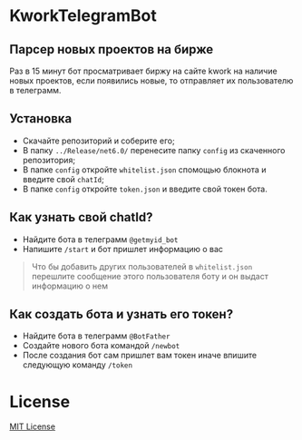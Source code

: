 # KworkTelegramBot
## Парсер новых проектов на бирже

Раз в 15 минут бот просматривает биржу на сайте kwork на наличие новых проектов,
если появились новые, то отправляет их пользователю в телеграмм.

## Установка
- Скачайте репозиторий и соберите его;
- В папку `../Release/net6.0/` перенесите папку `config` из скаченного репозитория;
- В папке `config` откройте `whitelist.json` спомощью блокнота и введите свой `chatId`;
- В папке `config` откройте `token.json` и введите свой токен бота.

## Как узнать свой chatId?
- Найдите бота в телеграмм `@getmyid_bot`
- Напишите `/start` и бот пришлет информацию о вас

> Что бы добавить других пользователей в `whitelist.json `
перешлите сообщение этого пользователя боту и он выдаст информацию о нем

## Как создать бота и узнать его токен?
- Найдите бота в телеграмм `@BotFather`
- Создайте нового бота командой `/newbot`
- После создания бот сам пришлет вам токен иначе впишите следующую команду `/token`

# License
[MIT License](LICENSE)
